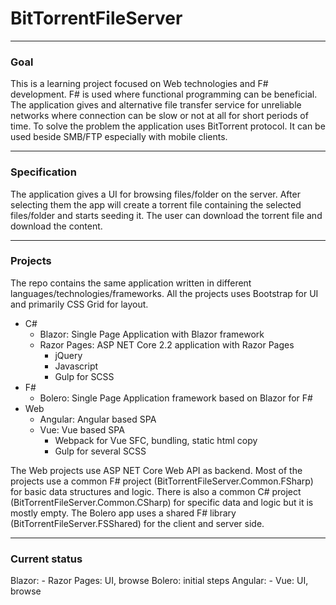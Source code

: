 # BitTorrentFileServer
---

### Goal

This is a learning project focused on Web technologies and F# development. F# is used where functional programming can be beneficial.
The application gives and alternative file transfer service for unreliable networks where connection can be slow or not at all for short periods of time. To solve the problem the application uses BitTorrent protocol. It can be used beside SMB/FTP especially with mobile clients.

---

### Specification

The application gives a UI for browsing files/folder on the server. After selecting them the app will create a torrent file containing the selected files/folder and starts seeding it. The user can download the torrent file and download the content.

---

### Projects

The repo contains the same application written in different languages/technologies/frameworks. 
All the projects uses Bootstrap for UI and primarily CSS Grid for layout.

* C#
    * Blazor: Single Page Application with Blazor framework
    * Razor Pages: ASP NET Core 2.2 application with Razor Pages
        * jQuery 
        * Javascript
        * Gulp for SCSS
* F#
    * Bolero: Single Page Application framework based on Blazor for F#
* Web
    * Angular: Angular based SPA
    * Vue:  Vue based SPA
        * Webpack for Vue SFC, bundling, static html copy
        * Gulp for several SCSS

The Web projects use ASP NET Core Web API as backend.
Most of the projects use a common F# project (BitTorrentFileServer.Common.FSharp) for basic data structures and logic. There is also a common C# project (BitTorrentFileServer.Common.CSharp) for specific data and logic but it is mostly empty.
The Bolero app uses a shared F# library (BitTorrentFileServer.FSShared) for the client and server side.

---
### Current status
Blazor: -
Razor Pages: UI, browse
Bolero: initial steps
Angular: -
Vue: UI, browse